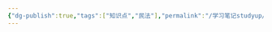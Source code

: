 ```yaml
---
{"dg-publish":true,"tags":["知识点","民法"],"permalink":"/学习笔记studyup/民法总论/信托/","dgPassFrontmatter":true,"created":"2024-11-18T16:47:50.238+08:00","updated":"2024-11-18T16:47:50.540+08:00"}
---
```


